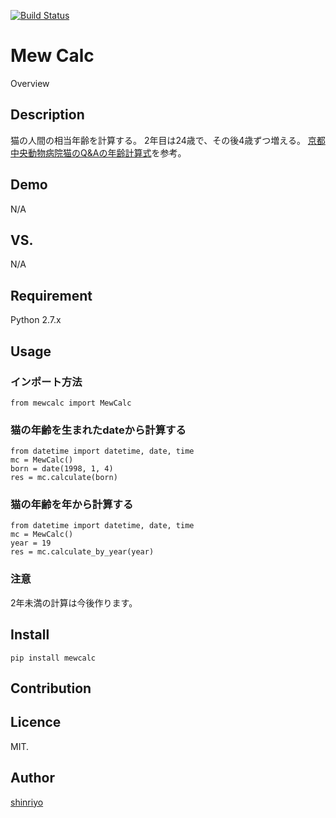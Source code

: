 [![Build Status](https://travis-ci.org/futoase/fizzbuzz.png?branch=master)](https://travis-ci.org/futoase/fizzbuzz)

Mew Calc
====

Overview

## Description

猫の人間の相当年齢を計算する。
2年目は24歳で、その後4歳ずつ増える。
[京都中央動物病院猫のQ&Aの年齢計算式](http://kyotochuoah.com/qa/neko_nenrei.html)を参考。

## Demo

N/A

## VS. 

N/A

## Requirement

Python 2.7.x

## Usage

### インポート方法
```
from mewcalc import MewCalc
```

### 猫の年齢を生まれたdateから計算する
```
from datetime import datetime, date, time
mc = MewCalc()
born = date(1998, 1, 4)
res = mc.calculate(born)
```

### 猫の年齢を年から計算する
```
from datetime import datetime, date, time
mc = MewCalc()
year = 19
res = mc.calculate_by_year(year)
```
### 注意

2年未満の計算は今後作ります。

## Install

```
pip install mewcalc
```

## Contribution

## Licence

MIT.

## Author

[shinriyo](https://github.com/shinriyo/)

